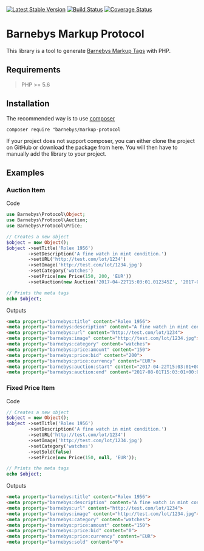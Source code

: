 [![Latest Stable Version](https://poser.pugx.org/barnebys/markup-protocol/v/stable)](https://packagist.org/packages/barnebys/markup-protocol)
[![Build Status](https://travis-ci.org/barnebys/markup-protocol.svg?branch=master)](https://travis-ci.org/barnebys/markup-protocol)
[![Coverage Status](https://coveralls.io/repos/github/barnebys/markup-protocol/badge.svg?branch=master)](https://coveralls.io/github/barnebys/markup-protocol?branch=master)

# Barnebys Markup Protocol

This library is a tool to generate [Barnebys Markup Tags](https://dev.bbys.io/) with PHP.

## Requirements 

> PHP >= 5.6

## Installation

The recommended way is to use [composer](https://www.google.se/url?sa=t&rct=j&q=&esrc=s&source=web&cd=2&cad=rja&uact=8&ved=0ahUKEwiAjrXw6dDTAhVNZlAKHb06CKwQFgg7MAE&url=https%3A%2F%2Fgetcomposer.org%2F&usg=AFQjCNH7QQE7wICZatZPhYJLbpp9LfGRww) 

```composer require "barnebys/markup-protocol```

If your project does not support composer, you can either clone the project on GitHub or download
the package from here. You will then have to manually add the library to your project.

## Examples


### Auction Item
  
Code
  
```PHP
use Barnebys\Protocol\Object;
use Barnebys\Protocol\Auction;
use Barnebys\Protocol\Price;

// Creates a new object
$object = new Object();
$object ->setTitle('Rolex 1956')
        ->setDescription('A fine watch in mint condition.')
        ->setURL('http://test.com/lot/1234')
        ->setImage('http://test.com/lot/1234.jpg')
        ->setCategory('watches')
        ->setPrice(new Price(150, 200, 'EUR'))
        ->setAuction(new Auction('2017-04-22T15:03:01.012345Z', '2017-08-01T15:03:01.012345Z'));

// Prints the meta tags
echo $object;
```

Outputs 

```HTML
<meta property="barnebys:title" content="Rolex 1956">
<meta property="barnebys:description" content="A fine watch in mint condition.">
<meta property="barnebys:url" content="http://test.com/lot/1234">
<meta property="barnebys:image" content="http://test.com/lot/1234.jpg">
<meta property="barnebys:category" content="watches">
<meta property="barnebys:price:amount" content="150">
<meta property="barnebys:price:bid" content="200">
<meta property="barnebys:price:currency" content="EUR">
<meta property="barnebys:auction:start" content="2017-04-22T15:03:01+00:00">
<meta property="barnebys:auction:end" content="2017-08-01T15:03:01+00:00">
```

### Fixed Price Item

Code

```PHP
// Creates a new object
$object = new Object();
$object ->setTitle('Rolex 1956')
        ->setDescription('A fine watch in mint condition.')
        ->setURL('http://test.com/lot/1234')
        ->setImage('http://test.com/lot/1234.jpg')
        ->setCategory('watches')
        ->setSold(false)
        ->setPrice(new Price(150, null, 'EUR'));

// Prints the meta tags
echo $object;
```

Outputs

```HTML
<meta property="barnebys:title" content="Rolex 1956">
<meta property="barnebys:description" content="A fine watch in mint condition.">
<meta property="barnebys:url" content="http://test.com/lot/1234">
<meta property="barnebys:image" content="http://test.com/lot/1234.jpg">
<meta property="barnebys:category" content="watches">
<meta property="barnebys:price:amount" content="150">
<meta property="barnebys:price:bid" content="0">
<meta property="barnebys:price:currency" content="EUR">
<meta property="barnebys:sold" content="0">

```
